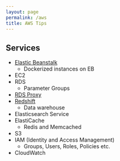 ```yaml
---
layout: page
permalink: /aws
title: AWS Tips
---
```


## Services

- [Elastic Beanstalk](https://aws.amazon.com/elasticbeanstalk)
  - Dockerized instances on EB
- EC2
- RDS
  - Parameter Groups
- [RDS Proxy](https://aws.amazon.com/rds/proxy/)
- [Redshift](https://aws.amazon.com/redshift)
  - Data warehouse
- Elasticsearch Service
- ElastiCache
  - Redis and Memcached
- S3
- IAM (Identity and Access Management)
  - Groups, Users, Roles, Policies etc.
- CloudWatch
